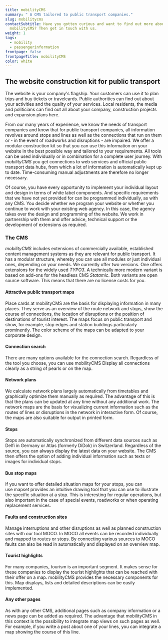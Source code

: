 ```yaml
---
title: mobilityCMS
summary: " A CMS tailored to public transport companies."
slug: mobilitycms
contactSubtitle: Have you gotten curious and want to find out more about
  mobilityCMS? Then get in touch with us.
weight: 1
tags:
  - mobility
  - passengerinformation
frontpage: false
frontpageTitle: mobilityCMS
color: white
---
```

## The website construction kit for public transport

The website is your company's flagship. Your customers can use it to plan trips and buy tickets or travelcards. Public authorities can find out about your activities and the quality of your services. Local residents, the media and politicians can find out all about your company, construction projects and expansion plans here.

From our many years of experience, we know the needs of transport companies and know that for public transport companies, all information revolves around stops and lines as well as the connections that run on them or - in the event of roadworks and disruptions - are impaired. We offer a modular construction kit so that you can use this information on your website in the best possible way and tailored to your requirements. All tools can be used individually or in combination for a complete user journey. With *mobilityCMS* you get connections to web services and official public transport data hubs, from which a lot of information is automatically kept up to date. Time-consuming manual adjustments are therefore no longer necessary.

Of course, you have every opportunity to implement your individual layout and design in terms of white label components. And specific requirements that we have not yet provided for can be programmed individually, as with any CMS. You decide whether we program your website or whether you continue to work with your existing web agency. In this case, the agency takes over the design and programming of the website. We work in partnership with them and offer advice, technical support or the development of extensions as required.

### **The CMS**

*mobilityCMS* includes extensions of commercially available, established content management systems as they are relevant for public transport. It has a modular structure, whereby you can use all modules or just individual ones, depending on your needs. We currently offer two versions. One offers extensions for the widely used *TYPO3*. A technically more modern variant is based on add-ons for the headless CMS *Statamic*. Both variants are open source software. This means that there are no license costs for you.

#### **Attractive public transport maps**

Place cards at mobilityCMS are the basis for displaying information in many places. They serve as an overview of the route network and stops, show the course of connections, the location of disruptions or the position of destinations of tourist interest. The maps focus on public transport and show, for example, stop edges and station buildings particularly prominently. The color scheme of the maps can be adapted to your corporate design.

#### **Connection search**

There are many options available for the connection search. Regardless of the tool you choose, you can use mobilityCMS Display all connections clearly as a string of pearls or on the map.

#### **Network plans**

We calculate network plans largely automatically from timetables and graphically optimize them manually as required. The advantage of this is that the plans can be updated at any time without any additional work. The network maps are the basis for visualizing current information such as the routes of lines or disruptions in the network in interactive form. Of course, the maps are also suitable for output in printed form.

#### **Stops**

Stops are automatically synchronized from different data sources such as Delfi in Germany or Atlas (formerly DiDok) in Switzerland. Regardless of the source, you can always display the latest data on your website. The CMS then offers the option of adding individual information such as texts or images for individual stops.

#### **Bus stop maps**

If you want to offer detailed situation maps for your stops, you can use mapset provides an intuitive drawing tool that you can use to illustrate the specific situation at a stop. This is interesting for regular operations, but also important in the case of special events, roadworks or when operating replacement services.

#### **Faults and construction sites**

Manage interruptions and other disruptions as well as planned construction sites with our tool MOCO. In MOCO all events can be recorded individually and mapped to routes or stops. By connecting various sources to MOCO faults can also be read in automatically and displayed on an overview map.

#### **Tourist highlights**

For many companies, tourism is an important segment. It makes sense for these companies to display the tourist highlights that can be reached with their offer on a map. mobilityCMS provides the necessary components for this. Map displays, lists and detailed descriptions can be easily implemented.

#### **Any other pages**

As with any other CMS, additional pages such as company information or a news page can be added as required. The advantage that mobilityCMS in this context is the possibility to integrate map views on such pages as well. For example, if you write a post about one of your lines, you can integrate a map showing the course of this line.
